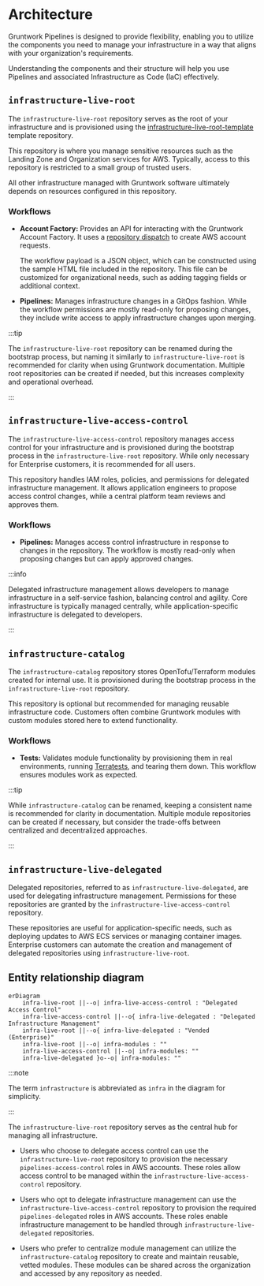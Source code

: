 # Architecture

Gruntwork Pipelines is designed to provide flexibility, enabling you to utilize the components you need to manage your infrastructure in a way that aligns with your organization's requirements.

Understanding the components and their structure will help you use Pipelines and associated Infrastructure as Code (IaC) effectively.


## `infrastructure-live-root`

The `infrastructure-live-root` repository serves as the root of your infrastructure and is provisioned using the [infrastructure-live-root-template](https://github.com/gruntwork-io/infrastructure-live-root-template) template repository.

This repository is where you manage sensitive resources such as the Landing Zone and Organization services for AWS. Typically, access to this repository is restricted to a small group of trusted users.

All other infrastructure managed with Gruntwork software ultimately depends on resources configured in this repository.

### Workflows

- **Account Factory:** Provides an API for interacting with the Gruntwork Account Factory. It uses a [repository dispatch](https://docs.github.com/en/actions/writing-workflows/choosing-when-your-workflow-runs/events-that-trigger-workflows#repository_dispatch) to create AWS account requests.

  The workflow payload is a JSON object, which can be constructed using the sample HTML file included in the repository. This file can be customized for organizational needs, such as adding tagging fields or additional context.

- **Pipelines:** Manages infrastructure changes in a GitOps fashion. While the workflow permissions are mostly read-only for proposing changes, they include write access to apply infrastructure changes upon merging.

:::tip

The `infrastructure-live-root` repository can be renamed during the bootstrap process, but naming it similarly to `infrastructure-live-root` is recommended for clarity when using Gruntwork documentation. Multiple root repositories can be created if needed, but this increases complexity and operational overhead.

:::

## `infrastructure-live-access-control`

The `infrastructure-live-access-control` repository manages access control for your infrastructure and is provisioned during the bootstrap process in the `infrastructure-live-root` repository. While only necessary for Enterprise customers, it is recommended for all users.

This repository handles IAM roles, policies, and permissions for delegated infrastructure management. It allows application engineers to propose access control changes, while a central platform team reviews and approves them.

### Workflows

- **Pipelines:** Manages access control infrastructure in response to changes in the repository. The workflow is mostly read-only when proposing changes but can apply approved changes.

:::info

Delegated infrastructure management allows developers to manage infrastructure in a self-service fashion, balancing control and agility. Core infrastructure is typically managed centrally, while application-specific infrastructure is delegated to developers.

:::


## `infrastructure-catalog`

The `infrastructure-catalog` repository stores OpenTofu/Terraform modules created for internal use. It is provisioned during the bootstrap process in the `infrastructure-live-root` repository.

This repository is optional but recommended for managing reusable infrastructure code. Customers often combine Gruntwork modules with custom modules stored here to extend functionality.


### Workflows

- **Tests:** Validates module functionality by provisioning them in real environments, running [Terratests](https://github.com/gruntwork-io/terratest), and tearing them down. This workflow ensures modules work as expected.

:::tip

While `infrastructure-catalog` can be renamed, keeping a consistent name is recommended for clarity in documentation. Multiple module repositories can be created if necessary, but consider the trade-offs between centralized and decentralized approaches.

:::

## `infrastructure-live-delegated`

Delegated repositories, referred to as `infrastructure-live-delegated`, are used for delegating infrastructure management. Permissions for these repositories are granted by the `infrastructure-live-access-control` repository.

These repositories are useful for application-specific needs, such as deploying updates to AWS ECS services or managing container images. Enterprise customers can automate the creation and management of delegated repositories using `infrastructure-live-root`.

## Entity relationship diagram

```mermaid
erDiagram
    infra-live-root ||--o| infra-live-access-control : "Delegated Access Control"
    infra-live-access-control ||--o{ infra-live-delegated : "Delegated Infrastructure Management"
    infra-live-root ||--o{ infra-live-delegated : "Vended (Enterprise)"
    infra-live-root ||--o| infra-modules : ""
    infra-live-access-control ||--o| infra-modules: ""
    infra-live-delegated }o--o| infra-modules: ""
```

:::note

The term `infrastructure` is abbreviated as `infra` in the diagram for simplicity.

:::

The `infrastructure-live-root` repository serves as the central hub for managing all infrastructure.

- Users who choose to delegate access control can use the `infrastructure-live-root` repository to provision the necessary `pipelines-access-control` roles in AWS accounts. These roles allow access control to be managed within the `infrastructure-live-access-control` repository.

- Users who opt to delegate infrastructure management can use the `infrastructure-live-access-control` repository to provision the required `pipelines-delegated` roles in AWS accounts. These roles enable infrastructure management to be handled through `infrastructure-live-delegated` repositories.

- Users who prefer to centralize module management can utilize the `infrastructure-catalog` repository to create and maintain reusable, vetted modules. These modules can be shared across the organization and accessed by any repository as needed.
